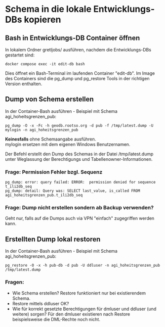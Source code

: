 # Schema in die lokale Entwicklungs-DBs kopieren

## Bash in Entwicklungs-DB Container öffnen

In lokalem Ordner gretljobs/ ausführen, nachdem die Entwicklungs-DBs gestartet sind:

    docker compose exec -it edit-db bash

Dies öffnet ein Bash-Terminal im laufenden Container "edit-db". Im Image des Containers sind die pg_dump und pg_restore Tools in der richtigen Version enthalten.

## Dump von Schema erstellen

In der Container-Bash ausführen - Beispiel mit Schema agi_hoheitsgrenzen_pub:

    pg_dump -O -x -Fc -h geodb.rootso.org -d pub -f /tmp/latest.dump -U mylogin -n agi_hoheitsgrenzen_pub

**Keinesfalls** ohne Schemaangabe ausführen.  
mylogin ersetzen mit dem eigenen Windows Benutzernamen.

Der Befehl erstellt den Dump des Schemas in der Datei /tmp/latest.dump unter Weglassung der Berechtigungs und Tabellenowner-Informationen.

### Frage: Permission Fehler bzgl. Sequenz

    pg_dump: error: query failed: ERROR:  permission denied for sequence t_ili2db_seq
    pg_dump: detail: Query was: SELECT last_value, is_called FROM agi_hoheitsgrenzen_pub.t_ili2db_seq

### Frage: Dump nicht erstellen sondern ab Backup verwenden?

Geht nur, falls auf die Dumps auch via VPN "einfach" zugegriffen werden kann.

## Erstellten Dump lokal restoren

In der Container-Bash ausführen - Beispiel mit Schema agi_hoheitsgrenzen_pub:

    pg_restore -O -x -h pub-db -d pub -U ddluser -n agi_hoheitsgrenzen_pub /tmp/latest.dump

### Fragen: 

* Wie Schema erstellen? Restore funktioniert nur bei existierendem Schema.
* Restore mittels ddluser OK?
* Wie für korrekt gesetzte Berechtigungen für dmluser und ddluser (und weitere) sorgen? Für den dmluser existieren nach Restore beispielsweise die DML-Rechte noch nicht.

